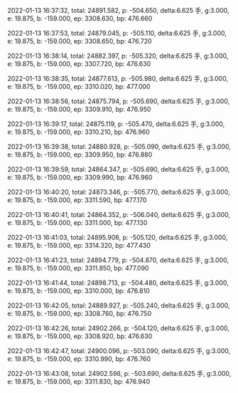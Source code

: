 2022-01-13 16:37:32, total: 24891.582, p: -504.650, delta:6.625 手, g:3.000, e: 19.875, b: -159.000, ep: 3308.630, bp: 476.660

2022-01-13 16:37:53, total: 24879.045, p: -505.110, delta:6.625 手, g:3.000, e: 19.875, b: -159.000, ep: 3308.650, bp: 476.720

2022-01-13 16:38:14, total: 24882.397, p: -505.320, delta:6.625 手, g:3.000, e: 19.875, b: -159.000, ep: 3307.720, bp: 476.630

2022-01-13 16:38:35, total: 24877.613, p: -505.980, delta:6.625 手, g:3.000, e: 19.875, b: -159.000, ep: 3310.020, bp: 477.000

2022-01-13 16:38:56, total: 24875.794, p: -505.690, delta:6.625 手, g:3.000, e: 19.875, b: -159.000, ep: 3309.910, bp: 476.950

2022-01-13 16:39:17, total: 24875.119, p: -505.470, delta:6.625 手, g:3.000, e: 19.875, b: -159.000, ep: 3310.210, bp: 476.960

2022-01-13 16:39:38, total: 24880.928, p: -505.090, delta:6.625 手, g:3.000, e: 19.875, b: -159.000, ep: 3309.950, bp: 476.880

2022-01-13 16:39:59, total: 24864.347, p: -505.690, delta:6.625 手, g:3.000, e: 19.875, b: -159.000, ep: 3309.990, bp: 476.960

2022-01-13 16:40:20, total: 24873.346, p: -505.770, delta:6.625 手, g:3.000, e: 19.875, b: -159.000, ep: 3311.590, bp: 477.170

2022-01-13 16:40:41, total: 24864.352, p: -506.040, delta:6.625 手, g:3.000, e: 19.875, b: -159.000, ep: 3311.000, bp: 477.130

2022-01-13 16:41:03, total: 24895.906, p: -505.120, delta:6.625 手, g:3.000, e: 19.875, b: -159.000, ep: 3314.320, bp: 477.430

2022-01-13 16:41:23, total: 24894.779, p: -504.870, delta:6.625 手, g:3.000, e: 19.875, b: -159.000, ep: 3311.850, bp: 477.090

2022-01-13 16:41:44, total: 24898.713, p: -504.480, delta:6.625 手, g:3.000, e: 19.875, b: -159.000, ep: 3310.000, bp: 476.810

2022-01-13 16:42:05, total: 24889.927, p: -505.240, delta:6.625 手, g:3.000, e: 19.875, b: -159.000, ep: 3308.760, bp: 476.750

2022-01-13 16:42:26, total: 24902.266, p: -504.120, delta:6.625 手, g:3.000, e: 19.875, b: -159.000, ep: 3308.920, bp: 476.630

2022-01-13 16:42:47, total: 24900.096, p: -503.090, delta:6.625 手, g:3.000, e: 19.875, b: -159.000, ep: 3310.990, bp: 476.760

2022-01-13 16:43:08, total: 24902.598, p: -503.690, delta:6.625 手, g:3.000, e: 19.875, b: -159.000, ep: 3311.830, bp: 476.940